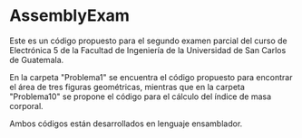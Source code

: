# AssemblyExam
Este es un código propuesto para el segundo examen parcial del curso de Electrónica 5 de la Facultad de Ingeniería de la Universidad de San Carlos de Guatemala.

En la carpeta "Problema1" se encuentra el código propuesto para encontrar el área de tres figuras geométricas, mientras que en la carpeta "Problema10" se propone el código para el cálculo del índice de masa corporal.

Ambos códigos están desarrollados en lenguaje ensamblador.
